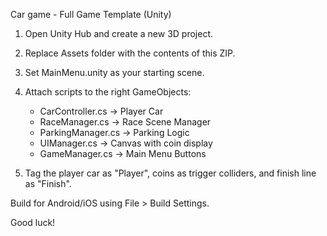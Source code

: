 Car game - Full Game Template (Unity)

1. Open Unity Hub and create a new 3D project.
2. Replace Assets folder with the contents of this ZIP.
3. Set MainMenu.unity as your starting scene.
4. Attach scripts to the right GameObjects:
   - CarController.cs -> Player Car
   - RaceManager.cs -> Race Scene Manager
   - ParkingManager.cs -> Parking Logic
   - UIManager.cs -> Canvas with coin display
   - GameManager.cs -> Main Menu Buttons

5. Tag the player car as "Player", coins as trigger colliders, and finish line as "Finish".

Build for Android/iOS using File > Build Settings.

Good luck!
